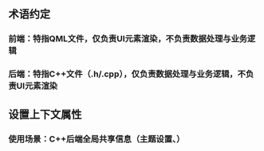 ## 术语约定
### 前端：特指QML文件，仅负责UI元素渲染，不负责数据处理与业务逻辑
### 后端：特指C++文件（.h/.cpp），仅负责数据处理与业务逻辑，不负责UI元素渲染

## 设置上下文属性
### 使用场景：C++后端全局共享信息（主题设置、）

